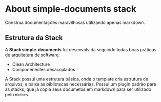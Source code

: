 # About simple-documents stack

Construa documentações maravilhosas utilizando apenas markdown.

## Estrutura da Stack
A **Stack simple-dcouments** foi desenvolvida seguindo todas boas práticas de arquitetura de software:
+ Clean Architecture
+ Componenentes desacoplados

A Stack possui uma estrutura básica, onde o template cria estrutura de arquivos, e baixa as bibliotecas necessárias. Possui um plugin padrão para as stacks, que já copia seus documetos em markdown para ser utilizado pelo `mkdocs`.


